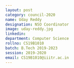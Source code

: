 ```yaml
---
layout: post
category: council-2020
name: Uday Reddy
designation: NSO Coordinator
image: uday-reddy.jpg
linkedin:
department: Computer Science
rollno: CS19B1010
batch: B.Tech 2019-2023
session: 2019-2020
email: CS19B1010@iiitr.ac.in
---
```


<!-- @format -->
